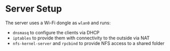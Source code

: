 # Server Setup

The server uses a Wi-Fi dongle as `wlan0` and runs:
* `dnsmasq` to configure the clients via DHCP
* `iptables` to provide them with connectivity to the outside via NAT
* `nfs-kernel-server` and `rpcbind` to provide NFS access to a shared folder
